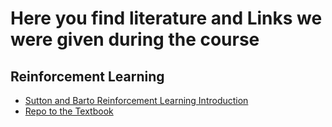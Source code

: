 # Here you find literature and Links we were given during the course

## Reinforcement Learning
- [Sutton and Barto Reinforcement Learning Introduction](https://s3-us-west-1.amazonaws.com/udacity-dlnfd/suttonbookdraft2018jan1.pdf)
- [Repo to the Textbook](https://github.com/ShangtongZhang/reinforcement-learning-an-introduction)
